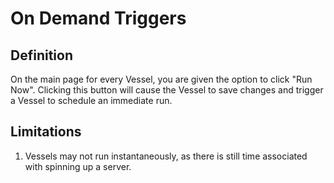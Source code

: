 # On Demand Triggers

## Definition

On the main page for every Vessel, you are given the option to click "Run Now". Clicking this button will cause the Vessel to save changes and trigger a Vessel to schedule an immediate run.  


## Limitations

1. Vessels may not run instantaneously, as there is still time associated with spinning up a server.

